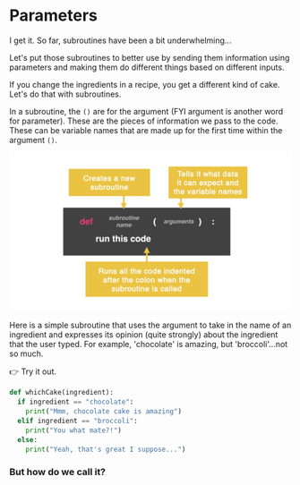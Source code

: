 # Parameters
I get it. So far, subroutines have been a bit underwhelming...

Let's put those subroutines to better use by sending them information using parameters and making them do different things based on different inputs. 

If you change the ingredients in a recipe, you get a different kind of cake. Let's do that with subroutines.

In a subroutine, the `()` are for the argument (FYI argument is another word for parameter). These are the pieces of information we pass to the code. These can be variable names that are made up for the first time within the argument `()`.

![](resources/subroutine_02.001.png)

Here is a simple subroutine that uses the argument to take in the name of an ingredient and expresses its opinion (quite strongly) about the ingredient that the user typed. For example, 'chocolate' is amazing, but 'broccoli'...not so much.

👉 Try it out.

```python
def whichCake(ingredient):
  if ingredient == "chocolate":
    print("Mmm, chocolate cake is amazing")
  elif ingredient == "broccoli":
    print("You what mate?!")
  else: 
    print("Yeah, that's great I suppose...")

```
### But how do we call it?